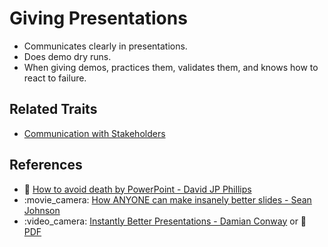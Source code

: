 # Giving Presentations

* Communicates clearly in presentations.
* Does demo dry runs.
* When giving demos, practices them, validates them, and knows how to react to failure.

## Related Traits

* [Communication with Stakeholders](communication-with-stakeholders.md)

## References

* :cinema: [How to avoid death by PowerPoint - David JP Phillips](https://www.youtube.com/watch?v=Iwpi1Lm6dFo)
* :movie\_camera: [How ANYONE can make insanely better slides - Sean Johnson](https://es.slideshare.net/seanjohnson/how-anyone-can-make-insanely-better-slides)
* :video\_camera: [Instantly Better Presentations - Damian Conway](https://www.youtube.com/watch?v=W_i_DrWic88) or :memo: [PDF](http://damian.conway.org/IBP.pdf)

